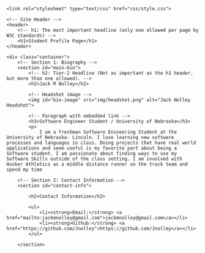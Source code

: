 <html>
<head>
	<title>Jack Nolley Bio</title>

	<link rel="stylesheet" type="text/css" href="css/style.css">
</head>
<body>

	<!-- Site Header -->
	<header>
		<!-- h1: The most important headline (only one allowed per page by W3C standards) -->
		<h1>Student Profile Page</h1>
	</header>

	<div class="container">
		<!-- Section 1: Biography -->
		<section id="main-bio">
			<!-- h2: Tier-2 Headline (Not as important as the h1 header, but more than one allowed). -->
			<h2>Jack M Nolley</h2>

			<!-- Headshot image -->
			<img id="bio-image" src="img/headshot.png" alt="Jack Nolley Headshot">

			<!-- Paragraph with embedded link -->
			<h3>Software Engineer Student / University of Nebraska</h3>
			<p>
				I am a freshman Software Enineering Student at the University of Nebraska- Lincoln. I love learning new software processes and languages in class. Doing projects that have real world applications and seem useful is my favorite part about being a Software student. I am passionate about finding ways to use my Software Skills outside of the class setting. I am involved with Husker Athletics as a middle distance runner on the track team and spend my time 

		<!-- Section 2: Contact Information -->
		<section id="contact-info">

			<h2>Contact Information</h2>
			
			<ul>
				<li><strong>Email:</strong> <a href="mailto:jackmnolley@gmail.com">jackmnolley@gmail.com</a></li>
				<li><strong>Github:</strong> <a href="https://github.com/Jnolley">https://github.com/Jnolley</a></li>
			</ul>

		</section>

  
  










